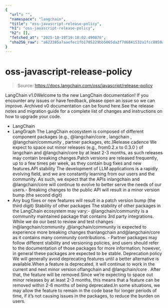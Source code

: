 ```yaml
---
{
  "url": "",
  "namespace": "langchain",
  "title": "oss-javascript-release-policy",
  "h1": "oss-javascript-release-policy",
  "h2": [],
  "fetched_at": "2025-10-19T19:18:02.490076",
  "sha256_raw": "a623385a7aaefec1fb1705229bb5865da2f7d6841532a1fcc8059aeb14ebab03"
}
---
```


# oss-javascript-release-policy

> Source: https://docs.langchain.com/oss/javascript/release-policy

LangChain v1.0Welcome to the new LangChain documentation! If you encounter any issues or have feedback, please open an issue so we can improve. Archived v0 documentation can be found here.See the release notes and migration guide for a complete list of changes and instructions on how to upgrade your code.
- LangChain
- LangGraph
The LangChain ecosystem is composed of different component packages (e.g.,
@langchain/core
, langchain
, @langchain/community
, partner packages, etc.)Release cadence
We expect to space out minor releases (e.g., from0.2.x
to 0.3.0
) of langchain
and @langchain/core
by at least 2-3 months, as such releases may contain breaking changes.Patch versions are released frequently, up to a few times per week, as they contain bug fixes and new features.API stability
The development of LLM applications is a rapidly evolving field, and we are constantly learning from our users and the community. As such, we expect that the APIs inlangchain
and @langchain/core
will continue to evolve to better serve the needs of our users.- Breaking changes to the public API will result in a minor version bump (the second digit)
- Any bug fixes or new features will result in a patch version bump (the third digit)
Stability of other packages
The stability of other packages in the LangChain ecosystem may vary:-
@langchain/community
is a community maintained package that contains 3rd party integrations. While we do our best to review and test changes in@langchain/community
,@langchain/community
is expected to experience more breaking changes thanlangchain
and@langchain/core
as it contains many community contributions. - Partner packages may follow different stability and versioning policies, and users should refer to the documentation of those packages for more information; however, in general these packages are expected to be stable.
Deprecation policy
We will generally avoid deprecating features until a better alternative is available.When a feature is deprecated, it will continue to work in the current and next minor version oflangchain
and @langchain/core
. After that, the feature will be removed.Since we’re expecting to space out minor releases by at least 2-3 months, this means that a feature can be removed within 2-6 months of being deprecated.In some situations, we may allow the feature to remain in the code base for longer periods of time, if it’s not causing issues in the packages, to reduce the burden on users.